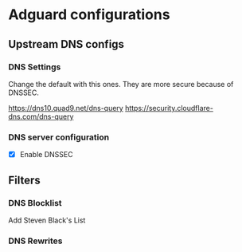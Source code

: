 # Adguard configurations

## Upstream DNS configs

### DNS Settings

Change the default with this ones. They are more secure because of DNSSEC.

https://dns10.quad9.net/dns-query
https://security.cloudflare-dns.com/dns-query

### DNS server configuration

- [x] Enable DNSSEC

## Filters

### DNS Blocklist

Add Steven Black's List

### DNS Rewrites




